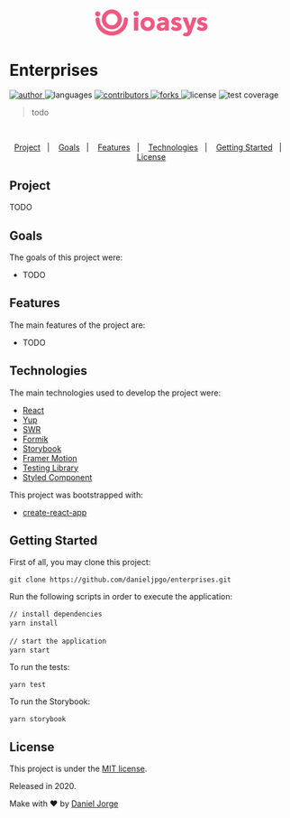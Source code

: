 <!-- # Empresas Web


> Teste técnico para vaga de Desenvolvedor Frontend React. :clipboard: -->


<div align="center">
    <img
      alt="enterprises"
      title="enterprises"
      src=".github/logo-home@3x.png"
      width="200px" />
</div>

<h1 align="left">Enterprises</h1>

<p align="left">
   <a href="https://github.com/danieljpgo">
      <img
        alt="author"
        src="https://img.shields.io/badge/author-danieljpgo-ee4c77"
      />
   </a>
   <img
      alt="languages"
      src="https://img.shields.io/github/languages/count/danieljpgo/enterprises?color=ee4c77"
   />
   <a href="https://github.com/danieljpgo/enterprises/graphs/contributors">
      <img
        alt="contributors"
        src="https://img.shields.io/github/stars/danieljpgo/enterprises?color=ee4c77"/>
   </a>
    <a href="https://github.com/danieljpgo/enterprises/network/members">
      <img
         alt="forks"
         src="https://img.shields.io/github/forks/danieljpgo/enterprises?color=ee4c77"/>
   </a>
   <img alt="license" src="https://img.shields.io/badge/license-MIT-ee4c77">
   <img alt="test coverage" src="./coverage/badge.svg">
</p>

> todo

&nbsp;

<p align="center">
   <a href="#project">Project</a>&nbsp;&nbsp;&nbsp;|&nbsp;&nbsp;&nbsp;
   <a href="#goals">Goals</a>&nbsp;&nbsp;&nbsp;|&nbsp;&nbsp;&nbsp;
   <a href="#features">Features</a>&nbsp;&nbsp;&nbsp;|&nbsp;&nbsp;&nbsp;
   <a href="#technologies">Technologies</a>&nbsp;&nbsp;&nbsp;|&nbsp;&nbsp;&nbsp;
   <a href="#getting-started">Getting Started</a>&nbsp;&nbsp;&nbsp;|&nbsp;&nbsp;&nbsp;
   <a href="#license">License</a>
</p>

<div align="center">
   <!-- <img
      alt="enterprises"
      title="enterprises"
      src=".github/anim.gif"
      width="640px" /> -->
</div>

## Project

TODO

## Goals

The goals of this project were:
- TODO

## Features

The main features of the project are:
- TODO

## Technologies

The main technologies used to develop the project were:

- [React](https://reactjs.org/)
- [Yup](https://github.com/jquense/yup/)
- [SWR](https://swr.vercel.app/)
- [Formik](https://formik.org/)
- [Storybook](https://storybook.js.org/)
- [Framer Motion](https://www.framer.com/motion/)
- [Testing Library](https://testing-library.com/)
- [Styled Component](https://styled-components.com/)

This project was bootstrapped with:

- [create-react-app](https://github.com/facebook/create-react-app)


## Getting Started

First of all, you may clone this project:

```
git clone https://github.com/danieljpgo/enterprises.git
```

Run the following scripts in order to execute the application:

```
// install dependencies
yarn install

// start the application
yarn start
```

To run the tests:

```
yarn test
```

To run the Storybook:

```
yarn storybook
```

## License

This project is under the [MIT license](https://github.com/danieljpgo/enterprises/blob/master/LICENSE).

<div>Released in 2020.</div>

Make with ❤️ by [Daniel Jorge](https://github.com/danieljpgo)
